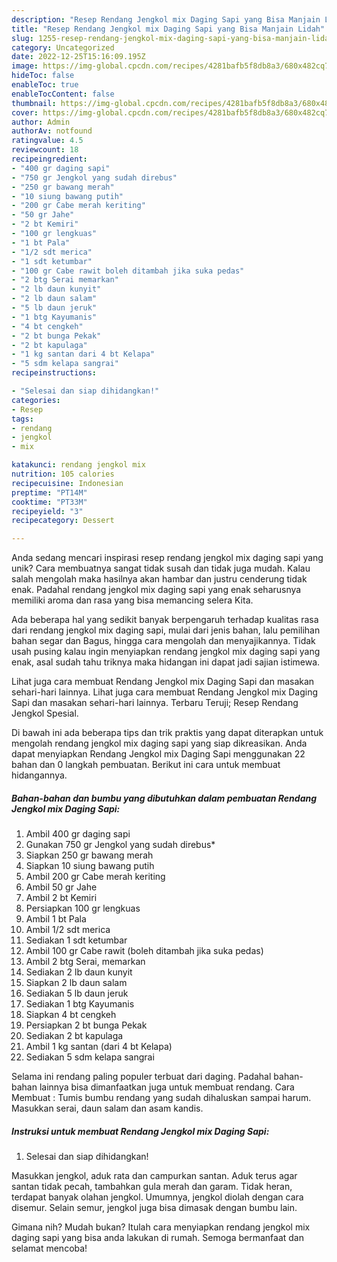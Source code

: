 ```yaml
---
description: "Resep Rendang Jengkol mix Daging Sapi yang Bisa Manjain Lidah"
title: "Resep Rendang Jengkol mix Daging Sapi yang Bisa Manjain Lidah"
slug: 1255-resep-rendang-jengkol-mix-daging-sapi-yang-bisa-manjain-lidah
category: Uncategorized
date: 2022-12-25T15:16:09.195Z
image: https://img-global.cpcdn.com/recipes/4281bafb5f8db8a3/680x482cq70/rendang-jengkol-mix-daging-sapi-foto-resep-utama.jpg
hideToc: false
enableToc: true
enableTocContent: false
thumbnail: https://img-global.cpcdn.com/recipes/4281bafb5f8db8a3/680x482cq70/rendang-jengkol-mix-daging-sapi-foto-resep-utama.jpg
cover: https://img-global.cpcdn.com/recipes/4281bafb5f8db8a3/680x482cq70/rendang-jengkol-mix-daging-sapi-foto-resep-utama.jpg
author: Admin
authorAv: notfound
ratingvalue: 4.5
reviewcount: 18
recipeingredient:
- "400 gr daging sapi"
- "750 gr Jengkol yang sudah direbus"
- "250 gr bawang merah"
- "10 siung bawang putih"
- "200 gr Cabe merah keriting"
- "50 gr Jahe"
- "2 bt Kemiri"
- "100 gr lengkuas"
- "1 bt Pala"
- "1/2 sdt merica"
- "1 sdt ketumbar"
- "100 gr Cabe rawit boleh ditambah jika suka pedas"
- "2 btg Serai memarkan"
- "2 lb daun kunyit"
- "2 lb daun salam"
- "5 lb daun jeruk"
- "1 btg Kayumanis"
- "4 bt cengkeh"
- "2 bt bunga Pekak"
- "2 bt kapulaga"
- "1 kg santan dari 4 bt Kelapa"
- "5 sdm kelapa sangrai"
recipeinstructions:

- "Selesai dan siap dihidangkan!"
categories:
- Resep
tags:
- rendang
- jengkol
- mix

katakunci: rendang jengkol mix 
nutrition: 105 calories
recipecuisine: Indonesian
preptime: "PT14M"
cooktime: "PT33M"
recipeyield: "3"
recipecategory: Dessert

---
```





Anda sedang mencari inspirasi resep rendang jengkol mix daging sapi yang unik? Cara membuatnya sangat tidak susah dan tidak juga mudah. Kalau salah mengolah maka hasilnya akan hambar dan justru cenderung tidak enak. Padahal rendang jengkol mix daging sapi yang enak seharusnya memiliki aroma dan rasa yang bisa memancing selera Kita.





Ada beberapa hal yang sedikit banyak berpengaruh terhadap kualitas rasa dari rendang jengkol mix daging sapi, mulai dari jenis bahan, lalu pemilihan bahan segar dan Bagus, hingga cara mengolah dan menyajikannya. Tidak usah pusing kalau ingin menyiapkan rendang jengkol mix daging sapi yang enak,      asal sudah tahu triknya maka hidangan ini dapat jadi sajian istimewa.














Lihat juga cara membuat Rendang Jengkol mix Daging Sapi dan masakan sehari-hari lainnya. Lihat juga cara membuat Rendang Jengkol mix Daging Sapi dan masakan sehari-hari lainnya. Terbaru Teruji; Resep Rendang Jengkol Spesial.






Di bawah ini ada beberapa tips dan trik praktis yang dapat diterapkan untuk mengolah rendang jengkol mix daging sapi yang siap dikreasikan. Anda dapat menyiapkan Rendang Jengkol mix Daging Sapi menggunakan 22 bahan dan 0 langkah pembuatan. Berikut ini cara untuk membuat hidangannya.

<!--inarticleads1-->

##### Bahan-bahan dan bumbu yang dibutuhkan dalam pembuatan Rendang Jengkol mix Daging Sapi:

1. Ambil 400 gr daging sapi
1. Gunakan 750 gr Jengkol yang sudah direbus*
1. Siapkan 250 gr bawang merah
1. Siapkan 10 siung bawang putih
1. Ambil 200 gr Cabe merah keriting
1. Ambil 50 gr Jahe
1. Ambil 2 bt Kemiri
1. Persiapkan 100 gr lengkuas
1. Ambil 1 bt Pala
1. Ambil 1/2 sdt merica
1. Sediakan 1 sdt ketumbar
1. Ambil 100 gr Cabe rawit (boleh ditambah jika suka pedas)
1. Ambil 2 btg Serai, memarkan
1. Sediakan 2 lb daun kunyit
1. Siapkan 2 lb daun salam
1. Sediakan 5 lb daun jeruk
1. Sediakan 1 btg Kayumanis
1. Siapkan 4 bt cengkeh
1. Persiapkan 2 bt bunga Pekak
1. Sediakan 2 bt kapulaga
1. Ambil 1 kg santan (dari 4 bt Kelapa)
1. Sediakan 5 sdm kelapa sangrai


Selama ini rendang paling populer terbuat dari daging. Padahal bahan-bahan lainnya bisa dimanfaatkan juga untuk membuat rendang. Cara Membuat : Tumis bumbu rendang yang sudah dihaluskan sampai harum. Masukkan serai, daun salam dan asam kandis. 

<!--inarticleads2-->

##### Instruksi untuk membuat Rendang Jengkol mix Daging Sapi:


1. Selesai dan siap dihidangkan!

Masukkan jengkol, aduk rata dan campurkan santan. Aduk terus agar santan tidak pecah, tambahkan gula merah dan garam. Tidak heran, terdapat banyak olahan jengkol. Umumnya, jengkol diolah dengan cara disemur. Selain semur, jengkol juga bisa dimasak dengan bumbu lain. 

Gimana nih? Mudah bukan? Itulah cara menyiapkan rendang jengkol mix daging sapi yang bisa anda lakukan di rumah. Semoga bermanfaat dan selamat mencoba!
